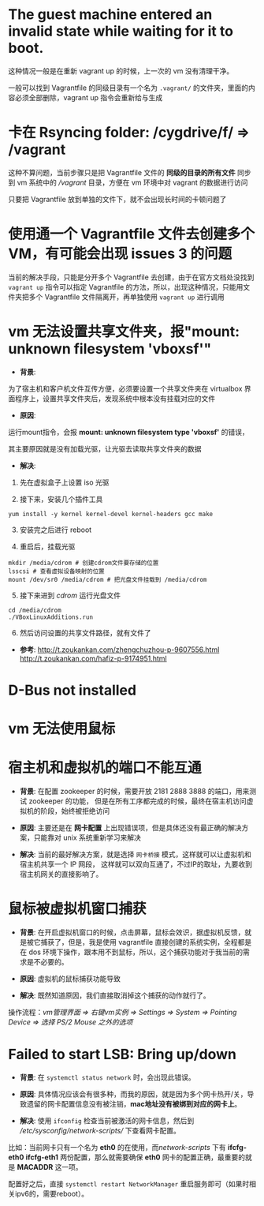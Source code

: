 # The guest machine entered an invalid state while waiting for it to boot.

这种情况一般是在重新 vagrant up 的时候，上一次的 vm 没有清理干净。

一般可以找到 Vagrantfile 的同级目录有一个名为 `.vagrant/` 的文件夹，里面的内容必须全部删除，vagrant up 指令会重新给与生成

# 卡在 Rsyncing folder: /cygdrive/f/ => /vagrant

这种不算问题，当前步骤只是把 Vagrantfile 文件的 **同级的目录的所有文件** 同步到 vm 系统中的 */vagrant* 目录，方便在 vm 环境中对 vagrant 的数据进行访问

只要把 Vagrantfile 放到单独的文件下，就不会出现长时间的卡顿问题了

# 使用通一个 Vagrantfile 文件去创建多个 VM，有可能会出现 issues 3 的问题

当前的解决手段，只能是分开多个 Vagrantfile 去创建，由于在官方文档处没找到 `vagrant up` 指令可以指定 Vagrantfile 的方法，所以，出现这种情况，只能用文件夹把多个 Vagrantfile 文件隔离开，再单独使用 `vagrant up` 进行调用

# vm 无法设置共享文件夹，报"mount: unknown filesystem 'vboxsf'"
- **背景**:

为了宿主机和客户机文件互传方便，必须要设置一个共享文件夹在 virtualbox 界面程序上，设置共享文件夹后，发现系统中根本没有挂载对应的文件

- **原因**:

运行mount指令，会报 **mount: unknown filesystem type 'vboxsf'** 的错误，

其主要原因就是没有加载光驱，让光驱去读取共享文件夹的数据

- **解决**:
1. 先在虚拟盒子上设置 iso 光驱

2. 接下来，安装几个插件工具

``` shell
yum install -y kernel kernel-devel kernel-headers gcc make
```

3. 安装完之后进行 reboot

4. 重启后，挂载光驱
``` shell
mkdir /media/cdrom # 创建cdrom文件要存储的位置
lsscsi # 查看虚拟设备映射的位置
mount /dev/sr0 /media/cdrom # 把光盘文件挂载到 /media/cdrom
```

5. 接下来进到 *cdrom* 运行光盘文件
``` shell
cd /media/cdrom
./VBoxLinuxAdditions.run
```

6. 然后访问设置的共享文件路径，就有文件了

- **参考**:
http://t.zoukankan.com/zhengchuzhou-p-9607556.html
http://t.zoukankan.com/hafiz-p-9174951.html

# D-Bus not installed

# vm 无法使用鼠标

# 宿主机和虚拟机的端口不能互通
- **背景**:
在配置 zookeeper 的时候，需要开放 2181 2888 3888 的端口，用来测试 zookeeper 的功能，
但是在所有工序都完成的时候，最终在宿主机访问虚拟机的阶段，始终被拒绝访问


- **原因**:
主要还是在 **网卡配置** 上出现错误项，但是具体还没有最正确的解决方案，只能靠对 unix 系统重新学习来解决


- **解决**:
当前的最好解决方案，就是选择 `网卡桥接` 模式，这样就可以让虚拟机和宿主机共享一个 IP 网段，
这样就可以双向互通了，不过IP的取址，九要收到宿主机网关的直接影响了。

# 鼠标被虚拟机窗口捕获
- **背景**:
在开启虚拟机窗口的时候，点击屏幕，鼠标会效识，据虚拟机反馈，就是被它捕获了，但是，我是使用 vagrantfile 直接创建的系统实例，全程都是在 dos 环境下操作，跟本用不到鼠标，所以，这个捕获功能对于我当前的需求是不必要的。

- **原因**:
虚拟机的鼠标捕获功能导致


- **解决**:
既然知道原因，我们直接取消掉这个捕获的动作就行了。

操作流程：*vm管理界面 => 右键vm实例 => Settings => System => Pointing Device => 选择 PS/2 Mouse 之外的选项*

# Failed to start LSB: Bring up/down
- **背景**:
在 `systemctl status network` 时，会出现此错误。

- **原因**:
具体情况应该会有很多种，而我的原因，就是因为多个网卡热开/关，导致遗留的网卡配置信息没有被注销，**mac地址没有被绑到对应的网卡上**。

- **解决**:
使用 `ifconfig` 检查当前被激活的网卡信息，然后到 */etc/sysconfig/network-scripts/* 下查看网卡配置。

比如：当前网卡只有一个名为 **eth0** 的在使用，而*network-scripts* 下有 **ifcfg-eth0** **ifcfg-eth1** 两份配置，那么就需要确保 **eth0** 网卡的配置正确，最重要的就是 **MACADDR** 这一项。

配置好之后，直接 `systemctl restart NetworkManager` 重启服务即可（如果时相关ipv6的，需要reboot）。
